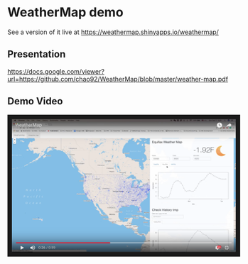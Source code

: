# WeatherMap demo

See a version of it live at https://weathermap.shinyapps.io/weathermap/

## Presentation
https://docs.google.com/viewer?url=https://github.com/chao92/WeatherMap/blob/master/weather-map.pdf

## Demo Video
<p align="center">
<a href="https://www.youtube.com/watch?v=rZcj8Bn3K4M
" target="_blank"><img src="weathermap.png" 
alt="IMAGE ALT TEXT HERE" width="550" height="300" border="10" /></a>
</p>
